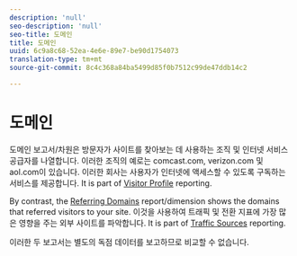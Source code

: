 ```yaml
---
description: 'null'
seo-description: 'null'
seo-title: 도메인
title: 도메인
uuid: 6c9a8c68-52ea-4e6e-89e7-be90d1754073
translation-type: tm+mt
source-git-commit: 8c4c368a84ba5499d85f0b7512c99de47ddb14c2

---
```



# 도메인

도메인 보고서/차원은 방문자가 사이트를 찾아보는 데 사용하는 조직 및 인터넷 서비스 공급자를 나열합니다. 이러한 조직의 예로는 comcast.com, verizon.com 및 aol.com이 있습니다. 이러한 회사는 사용자가 인터넷에 액세스할 수 있도록 구독하는 서비스를 제공합니다. It is part of [Visitor Profile](reports-visitor-profile.md) reporting.

By contrast, the [Referring Domains](/help/components/c-variables/dimensionslist/reports-referring-domains.md) report/dimension shows the domains that referred visitors to your site. 이것을 사용하여 트래픽 및 전환 지표에 가장 많은 영향을 주는 외부 사이트를 파악합니다. It is part of [Traffic Sources](reports-traffic-sources.md) reporting.

이러한 두 보고서는 별도의 독점 데이터를 보고하므로 비교할 수 없습니다.

